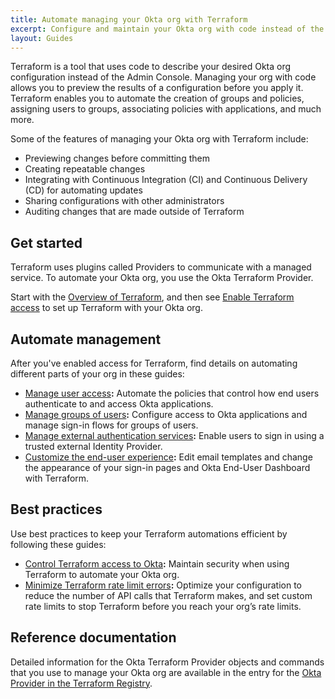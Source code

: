 ```yaml
---
title: Automate managing your Okta org with Terraform
excerpt: Configure and maintain your Okta org with code instead of the Admin Console by using Terraform.
layout: Guides
---
```


Terraform is a tool that uses code to describe your desired Okta org configuration instead of the Admin Console. Managing your org with code allows you to preview the results of a configuration before you apply it. Terraform enables you to automate the creation of groups and policies, assigning users to groups, associating policies with applications, and much more.

Some of the features of managing your Okta org with Terraform include:
* Previewing changes before committing them
* Creating repeatable changes
* Integrating with Continuous Integration (CI) and Continuous Delivery (CD) for automating updates
* Sharing configurations with other administrators
* Auditing changes that are made outside of Terraform

## Get started

Terraform uses plugins called Providers to communicate with a managed service. To automate your Okta org, you use the Okta Terraform Provider.

Start with the [Overview of Terraform](/docs/guides/terraform-overview), and then see [Enable Terraform access](/docs/guides/terraform-enable-org-access) to set up Terraform with your Okta org.

## Automate management

After you've enabled access for Terraform, find details on automating different parts of your org in these guides:

* [Manage user access](/docs/guides/terraform-manage-user-access)**:** Automate the policies that control how end users authenticate to and access Okta applications.
* [Manage groups of users](/docs/guides/terraform-manage-groups)**:** Configure access to Okta applications and manage sign-in flows for groups of users.
* [Manage external authentication services](/docs/guides/terraform-manage-external-authenticators)**:** Enable users to sign in using a trusted external Identity Provider.
* [Customize the end-user experience](/docs/guides/terraform-manage-end-user-experience)**:** Edit email templates and change the appearance of your sign-in pages and Okta End-User Dashboard with Terraform.

## Best practices

Use best practices to keep your Terraform automations efficient by following these guides:

* [Control Terraform access to Okta](/docs/guides/terraform-design-access-security)**:** Maintain security when using Terraform to automate your Okta org.
* [Minimize Terraform rate limit errors](/docs/guides/terraform-design-rate-limits)**:** Optimize your configuration to reduce the number of API calls that Terraform makes, and set custom rate limits to stop Terraform before you reach your org’s rate limits.

## Reference documentation

Detailed information for the Okta Terraform Provider objects and commands that you use to manage your Okta org are available in the entry for the [Okta Provider in the Terraform Registry](https://registry.terraform.io/providers/okta/okta/latest/docs).
